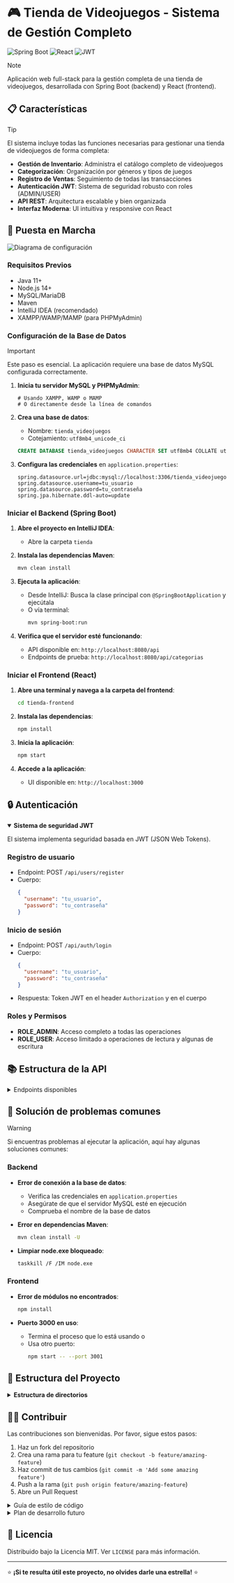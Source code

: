 # 🎮 Tienda de Videojuegos - Sistema de Gestión Completo

![Spring Boot](https://img.shields.io/badge/Spring%20Boot-2.7.0-green)
![React](https://img.shields.io/badge/React-18.2.0-blue)
![JWT](https://img.shields.io/badge/JWT-Auth-yellow)

> [!NOTE]
> Aplicación web full-stack para la gestión completa de una tienda de videojuegos, desarrollada con Spring Boot (backend) y React (frontend).

## 📋 Características

> [!TIP]
> El sistema incluye todas las funciones necesarias para gestionar una tienda de videojuegos de forma completa:

- **Gestión de Inventario**: Administra el catálogo completo de videojuegos
- **Categorización**: Organización por géneros y tipos de juegos
- **Registro de Ventas**: Seguimiento de todas las transacciones
- **Autenticación JWT**: Sistema de seguridad robusto con roles (ADMIN/USER)
- **API REST**: Arquitectura escalable y bien organizada
- **Interfaz Moderna**: UI intuitiva y responsive con React

## 🚀 Puesta en Marcha

<picture>
  <source media="(prefers-color-scheme: dark)" srcset="https://raw.githubusercontent.com/tu-usuario/tienda-videojuegos/main/docs/assets/setup-dark.png">
  <source media="(prefers-color-scheme: light)" srcset="https://raw.githubusercontent.com/tu-usuario/tienda-videojuegos/main/docs/assets/setup-light.png">
  <img alt="Diagrama de configuración">
</picture>

### Requisitos Previos

- Java 11+
- Node.js 14+
- MySQL/MariaDB
- Maven
- IntelliJ IDEA (recomendado)
- XAMPP/WAMP/MAMP (para PHPMyAdmin)

### Configuración de la Base de Datos

> [!IMPORTANT]
> Este paso es esencial. La aplicación requiere una base de datos MySQL configurada correctamente.

1. **Inicia tu servidor MySQL y PHPMyAdmin**:
   ```
   # Usando XAMPP, WAMP o MAMP
   # O directamente desde la línea de comandos
   ```

2. **Crea una base de datos**:
   - Nombre: `tienda_videojuegos`
   - Cotejamiento: `utf8mb4_unicode_ci`

   ```sql
   CREATE DATABASE tienda_videojuegos CHARACTER SET utf8mb4 COLLATE utf8mb4_unicode_ci;
   ```

3. **Configura las credenciales** en `application.properties`:
   ```properties
   spring.datasource.url=jdbc:mysql://localhost:3306/tienda_videojuegos
   spring.datasource.username=tu_usuario
   spring.datasource.password=tu_contraseña
   spring.jpa.hibernate.ddl-auto=update
   ```

### Iniciar el Backend (Spring Boot)

1. **Abre el proyecto en IntelliJ IDEA**:
   - Abre la carpeta `tienda`

2. **Instala las dependencias Maven**:
   ```bash
   mvn clean install
   ```

3. **Ejecuta la aplicación**:
   - Desde IntelliJ: Busca la clase principal con `@SpringBootApplication` y ejecútala
   - O vía terminal:
     ```bash
     mvn spring-boot:run
     ```

4. **Verifica que el servidor esté funcionando**:
   - API disponible en: `http://localhost:8080/api`
   - Endpoints de prueba: `http://localhost:8080/api/categorias`

### Iniciar el Frontend (React)

1. **Abre una terminal y navega a la carpeta del frontend**:
   ```bash
   cd tienda-frontend
   ```

2. **Instala las dependencias**:
   ```bash
   npm install
   ```

3. **Inicia la aplicación**:
   ```bash
   npm start
   ```

4. **Accede a la aplicación**:
   - UI disponible en: `http://localhost:3000`

## 🔒 Autenticación

<details open>
  <summary><b>Sistema de seguridad JWT</b></summary>
  
  El sistema implementa seguridad basada en JWT (JSON Web Tokens).

  ### Registro de usuario
  - Endpoint: POST `/api/users/register`
  - Cuerpo:
    ```json
    {
      "username": "tu_usuario",
      "password": "tu_contraseña"
    }
    ```
</details>

  ### Inicio de sesión
  - Endpoint: POST `/api/auth/login`
  - Cuerpo:
    ```json
    {
      "username": "tu_usuario",
      "password": "tu_contraseña"
    }
    ```
  - Respuesta: Token JWT en el header `Authorization` y en el cuerpo

  ### Roles y Permisos
  - **ROLE_ADMIN**: Acceso completo a todas las operaciones
  - **ROLE_USER**: Acceso limitado a operaciones de lectura y algunas de escritura
</details>

## 📚 Estructura de la API

<details>
  <summary>Endpoints disponibles</summary>

  ### Categorías
  - Base URL: `/api/categorias`
  - Operaciones CRUD completas

  ### Videojuegos
  - Base URL: `/api/videojuegos`
  - Filtrado por categoría: GET `/api/videojuegos/categoria/{categoriaId}`
  - Operaciones CRUD completas

  ### Ventas
  - Base URL: `/api/ventas`
  - Filtrado por videojuego: GET `/api/ventas/videojuego/{videojuegoId}`
  - Filtrado por fecha: GET `/api/ventas/fecha/{fecha}`
</details>

## 🧪 Solución de problemas comunes

> [!WARNING]
> Si encuentras problemas al ejecutar la aplicación, aquí hay algunas soluciones comunes:

### Backend

- **Error de conexión a la base de datos**:
  - Verifica las credenciales en `application.properties`
  - Asegúrate de que el servidor MySQL esté en ejecución
  - Comprueba el nombre de la base de datos

- **Error en dependencias Maven**:
  ```bash
  mvn clean install -U
  ```

- **Limpiar node.exe bloqueado**:
  ```bash
  taskkill /F /IM node.exe
  ```

### Frontend

- **Error de módulos no encontrados**:
  ```bash
  npm install
  ```

- **Puerto 3000 en uso**:
  - Termina el proceso que lo está usando o
  - Usa otro puerto:
    ```bash
    npm start -- --port 3001
    ```

## 📁 Estructura del Proyecto

<details>
  <summary><b>Estructura de directorios</b></summary>

  ### Backend (Spring Boot)

  ```
  tienda/
  ├── src/main/java/com/tienda/
  │   ├── controllers/       # Controladores REST (CategoriaController, etc.)
  │   ├── models/            # Entidades JPA (Categoria, Videojuego, Venta)
  │   ├── repositories/      # Interfaces de repositorio Spring Data JPA
  │   ├── services/          # Servicios con lógica de negocio
  │   ├── security/          # Configuración JWT y seguridad
  │   └── TiendaApplication.java  # Clase principal
  ├── src/main/resources/
  │   └── application.properties  # Configuración de la aplicación
  └── pom.xml                # Dependencias y configuración Maven
  ```

  ### Frontend (React)

  ```
  tienda-frontend/
  ├── public/
  ├── src/
  │   ├── components/
  │   │   ├── auth/          # Componentes de autenticación
  │   │   ├── common/        # Componentes comunes (Navbar, etc.)
  │   │   ├── categorias/    # Componentes de gestión de categorías
  │   │   ├── videojuegos/   # Componentes de gestión de videojuegos
  │   │   └── ventas/        # Componentes de gestión de ventas
  │   ├── services/          # Servicios para comunicación con API
  │   ├── context/           # Contextos de React (AuthContext, etc.)
  │   ├── App.js
  │   └── index.js
  └── package.json          # Dependencias y scripts
  ```
</details>

## 👨‍💻 Contribuir

Las contribuciones son bienvenidas. Por favor, sigue estos pasos:

1. Haz un fork del repositorio
2. Crea una rama para tu feature (`git checkout -b feature/amazing-feature`)
3. Haz commit de tus cambios (`git commit -m 'Add some amazing feature'`)
4. Push a la rama (`git push origin feature/amazing-feature`)
5. Abre un Pull Request

<details>
  <summary>Guía de estilo de código</summary>
  
  ### Backend (Java)
  - Sigue las convenciones de nomenclatura de Java
  - Utiliza 4 espacios para la indentación
  - Documenta todas las clases y métodos públicos
  
  ### Frontend (JavaScript)
  - Utiliza ES6+ y hooks de React
  - Sigue las prácticas de componentes funcionales
  - Documenta las props de los componentes
</details>

<details>
  <summary>Plan de desarrollo futuro</summary>
  
  - Implementación de dashboard con estadísticas
  - Funcionalidad de búsqueda avanzada
  - Integración con pasarelas de pago
  - Generación de informes en PDF
</details>

## 📜 Licencia

Distribuido bajo la Licencia MIT. Ver `LICENSE` para más información.

---

⭐️ **¡Si te resulta útil este proyecto, no olvides darle una estrella!** ⭐️
